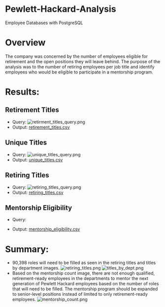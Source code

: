 # Pewlett-Hackard-Analysis
Employee Databases with PostgreSQL

# Overview 
The company was concerned by the number of employees eligible for retirement and the open positions they will leave behind. The purpose of the analysis was to the number of retiring employees per job title and identify employees who would be eligible to participate in a mentorship program.
# Results: 
## Retirement Titles
* Query:
![retirment_titles_query.png](https://github.com/RuthLD/Pewlett_Hackard_Analysis/blob/main/Resources/retirement_titles_query.png)
* Output: [retirement_titles.csv](https://github.com/RuthLD/Pewlett_Hackard_Analysis/blob/main/Data/retirement_titles.csv)
	
## Unique Titles
* Query:
![unique_titles_query.png](https://github.com/RuthLD/Pewlett_Hackard_Analysis/blob/main/Resources/unique_titles_query.png)
* Output: [unique_titles.csv](https://github.com/RuthLD/Pewlett_Hackard_Analysis/blob/main/Data/unique_titles.csv)
## Retiring Titles
* Query:
![retiring_titles_query.png](https://github.com/RuthLD/Pewlett_Hackard_Analysis/blob/main/Resources/retiring_titles_query.png)
* Output: [retiring_titles.csv](https://github.com/RuthLD/Pewlett_Hackard_Analysis/blob/main/Data/retiring_titles.csv)
## Mentorship Eligibility
* Query:

* Output: [mentorship_eligibility.csv](https://github.com/RuthLD/Pewlett_Hackard_Analysis/blob/main/Data/mentorship_eligibility.csv)
# Summary: 
* 90,398 roles will need to be filled as seen in the retiring titles and titles by department images.
![retiring_titles.png](https://github.com/RuthLD/Pewlett_Hackard_Analysis/blob/main/Resources/retiring_titles.png)
![titles_by_dept.png](https://github.com/RuthLD/Pewlett_Hackard_Analysis/blob/main/Resources/titles_by_dept.png)
* Based on the mentorship count image, there are not enough qualified, retirement-ready employees in the departments to mentor the next generation of Pewlett Hackard employees based on the number of roles that will need to be filled. The mentorship program should be expanded to senior-level positions instead of limited to only retirement-ready employees.
![mentorship_count.png](https://github.com/RuthLD/Pewlett_Hackard_Analysis/blob/main/Resources/mentorship_count.png)
